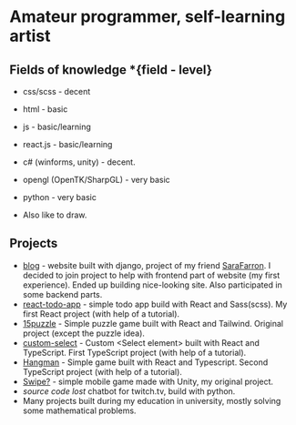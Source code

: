 # Amateur programmer, self-learning artist

## Fields of knowledge *{field - level}
+ css/scss - decent
+ html - basic
+ js - basic/learning
+ react.js - basic/learning
+ c# (winforms, unity) - decent.
+ opengl (OpenTK/SharpGL) - very basic
+ python - very basic

+ Also like to draw. <!--[pixiv profile](https://www.pixiv.net/en/users/75899055)-->

## Projects
+ [blog](https://github.com/SaraFarron/Blog) - website built with django, project of my friend [SaraFarron](https://github.com/SaraFarron). I decided to join project to help with frontend part of website (my first experience). Ended up building nice-looking site. Also participated in some backend parts.
+ [react-todo-app](https://github.com/YaredFall/react-todo-app) - simple todo app build with React and Sass(scss). My first React project (with help of a tutorial).
+ [15puzzle](https://github.com/YaredFall/15puzzle) - Simple puzzle game built with React and Tailwind. Original project (except the puzzle idea).
+ [custom-select](https://github.com/YaredFall/typescript-custom-select) - Custom  &lt;Select element&gt; built with React and TypeScript. First TypeScript project (with help of a tutorial).
+ [Hangman](https://github.com/YaredFall/hangman) - Simple game built with React and Typescript. Second TypeScript project (with help of a tutorial).
+ [Swipe?](https://github.com/YaredFall/swipe_game) - simple mobile game made with Unity, my original project.
+ *source code lost* chatbot for twitch.tv, build with python.
+ Many projects built during my education in university, mostly solving some mathematical problems.
